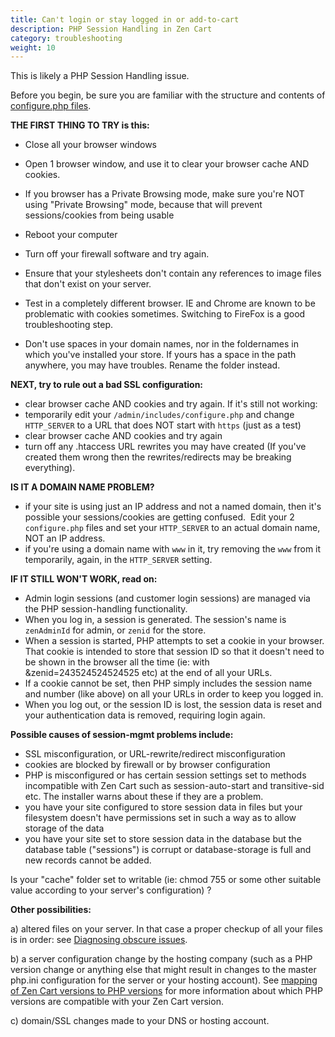 ```yaml
---
title: Can't login or stay logged in or add-to-cart
description: PHP Session Handling in Zen Cart 
category: troubleshooting
weight: 10
---
```


This is likely a PHP Session Handling issue. 

Before you begin, be sure you are familiar with the structure and contents of [configure.php files](/user/miscellaneous/configure/). 

**THE FIRST THING TO TRY is this:**  

- Close all your browser windows  
- Open 1 browser window, and use it to clear your browser cache AND cookies.  
- If you browser has a Private Browsing mode, make sure you're NOT using "Private Browsing" mode, because that will prevent sessions/cookies from being usable  
- Reboot your computer  
- Turn off your firewall software and try again.  
- Ensure that your stylesheets don't contain any references to image files that don't exist on your server.  
- Test in a completely different browser. IE and Chrome are known to be problematic with cookies sometimes. Switching to FireFox is a good troubleshooting step.  

- Don't use spaces in your domain names, nor in the foldernames in which you've installed your store. If yours has a space in the path anywhere, you may have troubles. Rename the folder instead.  

**NEXT, try to rule out a bad SSL configuration:**  

- clear browser cache AND cookies and try again. If it's still not working:  
- temporarily edit your `/admin/includes/configure.php` and change `HTTP_SERVER` to a URL that does NOT start with `https` (just as a test)
- clear browser cache AND cookies and try again
- turn off any .htaccess URL rewrites you may have created (If you've created them wrong then the rewrites/redirects may be breaking everything).

**IS IT A DOMAIN NAME PROBLEM?**

- if your site is using just an IP address and not a named domain, then it's possible your sessions/cookies are getting confused.  Edit your 2 `configure.php` files and set your `HTTP_SERVER` to an actual domain name, NOT an IP address.  
- if you're using a domain name with `www` in it, try removing the `www` from it temporarily, again, in the `HTTP_SERVER` setting.  

**IF IT STILL WON'T WORK, read on:**  

- Admin login sessions (and customer login sessions) are managed via the PHP session-handling functionality.  
- When you log in, a session is generated. The session's name is `zenAdminId` for admin, or `zenid` for the store.  
- When a session is started, PHP attempts to set a cookie in your browser. That cookie is intended to store that session ID so that it doesn't need to be shown in the browser all the time (ie: with &zenid=243524524524525 etc) at the end of all your URLs.  
- If a cookie cannot be set, then PHP simply includes the session name and number (like above) on all your URLs in order to keep you logged in.  
- When you log out, or the session ID is lost, the session data is reset and your authentication data is removed, requiring login again.  

**Possible causes of session-mgmt problems include:**  

- SSL misconfiguration, or URL-rewrite/redirect misconfiguration
- cookies are blocked by firewall or by browser configuration  
- PHP is misconfigured or has certain session settings set to methods incompatible with Zen Cart such as session-auto-start and transitive-sid etc. The installer warns about these if they are a problem.  
- you have your site configured to store session data in files but your filesystem doesn't have permissions set in such a way as to allow storage of the data  
- you have your site set to store session data in the database but the database table ("sessions") is corrupt or database-storage is full and new records cannot be added.  

Is your "cache" folder set to writable (ie: chmod 755 or some other suitable value according to your server's configuration) ?  

**Other possibilities:**  

a) altered files on your server. In that case a proper checkup of all your files is in order: see [Diagnosing obscure issues](/user/troubleshooting/diagnosing_obscure_issues/). 

b) a server configuration change by the hosting company (such as a PHP version change or anything else that might result in changes to the master php.ini configuration for the server or your hosting account).  See [mapping of Zen Cart versions to PHP versions](/user/first_steps/server_requirements/#php-version) for more information about which PHP versions are compatible with your Zen Cart version.

c) domain/SSL changes made to your DNS or hosting account.



